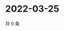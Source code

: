 # 2022-03-25

共 0 条

<!-- BEGIN WEIBO -->
<!-- 最后更新时间 Fri Mar 25 2022 07:12:56 GMT+0800 (China Standard Time) -->

<!-- END WEIBO -->
